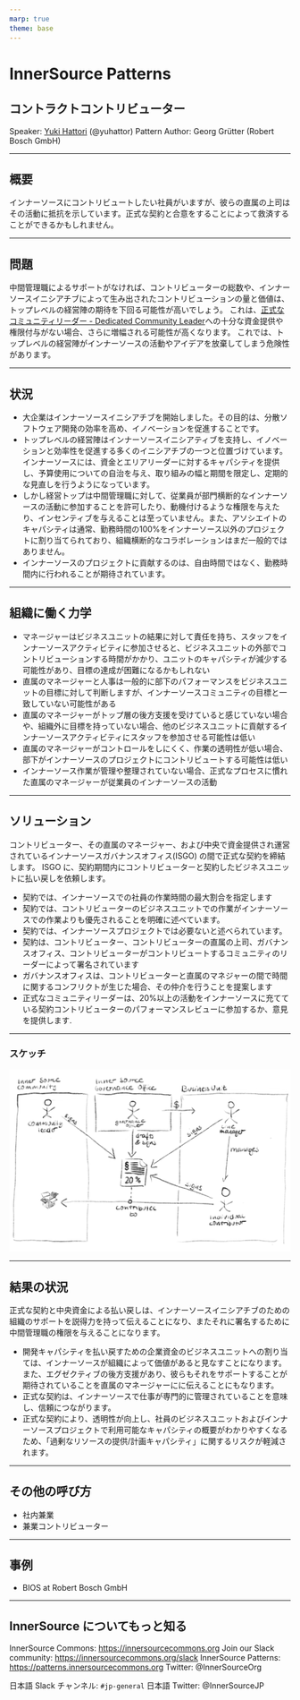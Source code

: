 ```yaml
---
marp: true
theme: base
---
```



<!-- _class: cover lead -->

# InnerSource Patterns

## コントラクトコントリビューター

Speaker: [Yuki Hattori]() (@yuhattor)
Pattern Author: Georg Grütter (Robert Bosch GmbH)

---

<!--
header: '**InnerSource Patterns**: コントラクトコントリビューター'
paginate: true
class: slides
footer: '[Yuki Hattori (@yuhattor)](https://twitter.com/yuhattor)'
-->

## 概要

インナーソースにコントリビュートしたい社員がいますが、彼らの直属の上司はその活動に抵抗を示しています。正式な契約と合意をすることによって救済することができるかもしれません。

---

## 問題

中間管理職によるサポートがなければ、コントリビューターの総数や、インナーソースイニシアチブによって生み出されたコントリビューションの量と価値は、トップレベルの経営陣の期待を下回る可能性が高いでしょう。
これは、[正式なコミュニティリーダー - Dedicated Community Leader](dedicated-community-leader.md)への十分な資金提供や権限付与がない場合、さらに増幅される可能性が高くなります。
これでは、トップレベルの経営陣がインナーソースの活動やアイデアを放棄してしまう危険性があります。

---

## 状況

* 大企業はインナーソースイニシアチブを開始しました。その目的は、分散ソフトウェア開発の効率を高め、イノベーションを促進することです。
* トップレベルの経営陣はインナーソースイニシアティブを支持し、イノベーションと効率性を促進する多くのイニシアチブの一つと位置づけています。インナーソースには、資金とエリアリーダーに対するキャパシティを提供し、予算使用についての自治を与え、取り組みの幅と期間を限定し、定期的な見直しを行うようになっています。
* しかし経営トップは中間管理職に対して、従業員が部門横断的なインナーソースの活動に参加することを許可したり、動機付けるような権限を与えたり、インセンティブを与えることは至っていません。また、アソシエイトのキャパシティは通常、勤務時間の100%をインナーソース以外のプロジェクトに割り当てられており、組織横断的なコラボレーションはまだ一般的ではありません。
* インナーソースのプロジェクトに貢献するのは、自由時間ではなく、勤務時間内に行われることが期待されています。

<!--

ある大企業が、インナーソースイニシアチブを開始しました。このイニシアチブの主な目標は、分散ソフトウェア開発の効率を高め、トピックやビジネスユニットに関係なく、すべての社員がインナーソースプロジェクトに自発的にコントリビュートできるようにすることで、イノベーションを促進することです。

トップレベルの経営陣は、インナーソースイニシアティブを支持し、ボード上にあります。彼らにとって、インナーソースイニシアチブは、イノベーションと効率性を促進するための多くのイニシアチブの1つに過ぎませんが。彼らは、インナーソースに資金とエリアリーダーに対するキャパシティを提供し、予算がどのように使用されるかについて主に自治を与えています。また、取り組みの幅と期間を限定し、期待通りの成果が得られることが証明されるまで、定期的な見直しも行っています ([レビュー委員会](./review-committee.md)を参照)。 経営トップ層は、様々な社内会議でインナーソースを支持することを表明しています。

しかし経営トップは、中間管理職に対して、従業員が部門横断的なインナーソースの活動に参加することを許可したり、動機付けるような権限を与えたり、インセンティブを与えるまでには至っていません。さらに、すべてのアソシエイトのキャパシティは、通常、勤務時間の100％をインナーソース以外のプロジェクトに割り当てられています。組織横断的なコラボレーションはまだ一般的ではなく、直属マネージャーは通常、自分の組織外に目標を持っていません。
一方で、インナーソースのプロジェクトに貢献するのは、自由時間ではなく、勤務時間内に行われることが期待されています。
-->

---

## 組織に働く力学

* マネージャーはビジネスユニットの結果に対して責任を持ち、スタッフをインナーソースアクティビティに参加させると、ビジネスユニットの外部でコントリビューションする時間がかかり、ユニットのキャパシティが減少する可能性があり、目標の達成が困難になるかもしれない
* 直属のマネージャーと人事は一般的に部下のパフォーマンスをビジネスユニットの目標に対して判断しますが、インナーソースコミュニティの目標と一致していない可能性がある
* 直属のマネージャーがトップ層の後方支援を受けていると感じていない場合や、組織外に目標を持っていない場合、他のビジネスユニットに貢献するインナーソースアクティビティにスタッフを参加させる可能性は低い
* 直属のマネージャーがコントロールをしにくく、作業の透明性が低い場合、部下がインナーソースのプロジェクトにコントリビュートする可能性は低い
* インナーソース作業が管理や整理されていない場合、正式なプロセスに慣れた直属のマネージャーが従業員のインナーソースの活動

<!--
* マネージャーは、ビジネスユニットの結果に対して責任を負います。 スタッフをインナーソースアクティビティに参加させると、ビジネスユニットの外部でコントリビューションすることに時間を費やす可能性があり、ユニットのキャパシティが効果的に減少します。 これにより、マネージャーが目標を達成または超えることが難しくなる可能性があります。
* 直属のマネージャーと人事は、一般的に部下のパフォーマンスをビジネスユニットの目標に対して判断します。これは、インナーソースコミュニティの目標と一致していない可能性があります。
* 直属のマネージャーがトップ層の後方支援を受けていると思っていない場合、他のビジネスユニットに貢献するインナーソースアクティビティにスタッフを参加させる可能性は低くなります。
* 直属のマネージャーがコントロールしにくく、さらに作業の透明性が低い場合、彼ら・彼女らの部下がインナーソースのプロジェクトにコントリビュートできる可能性は低くなります。
* インナーソースでの正式な作業が管理および整理されていないほど、正式なプロセスに慣れている直属のマネージャーが、従業員のインナーソースの活動へのコントリビューションを承認する可能性は低くなります。
* 社員はインナーソースプロジェクトへのコントリビューションに多くの時間を費やしますが、それらの活動は彼・彼女の日常業務に利益をもたらすことはありません。そのため、彼のビジネスユニットのチームメイトの作業負荷が増加してしまいます。
* 個々のコントリビューターは、おそらく社内の専門的なネットワークを強化し、彼ら・彼女らのコントリビューションの技術分野における知識と経験を得るための機会としてインナーソースに参加することを検討しています。
-->

---

## ソリューション

コントリビューター、その直属のマネージャー、および中央で資金提供され運営されているインナーソースガバナンスオフィス(ISGO) の間で正式な契約を締結します。 ISGO に、契約期間内にコントリビューターと契約したビジネスユニットに払い戻しを依頼します。

* 契約では、インナーソースでの社員の作業時間の最大割合を指定します
* 契約では、コントリビューターのビジネスユニットでの作業がインナーソースでの作業よりも優先されることを明確に述べています。
* 契約では、インナーソースプロジェクトでは必要ないと述べられています。
* 契約は、コントリビューター、コントリビューターの直属の上司、ガバナンスオフィス、コントリビューターがコントリビュートするコミュニティのリーダーによって署名されています
* ガバナンスオフィスは、コントリビューターと直属のマネジャーの間で時間に関するコンフリクトが生じた場合、その仲介を行うことを提案します
* 正式なコミュニティリーダーは、20%以上の活動をインナーソースに充てている契約コントリビューターのパフォーマンスレビューに参加するか、意見を提供します.

<!--
* 契約では、インナーソースで社員の作業時間の最大割合を指定します。
* 契約では、コントリビューターのビジネスユニットでの作業がインナーソースでの作業よりも優先されることを明確に述べています。
* 契約では、契約で指定された最大割合の作業量をインナーソースプロジェクトでで必要はないことを述べています。
* 契約では、コントリビューター、コントリビューターの直属の上司、ガバナンスオフィス、コントリビューターがコントリビュートするコミュニティの[正式なコミュニティリーダー](dedicated-community-leader.md)によって署名されています。
* ガバナンスオフィスは、コントリビューターと直属のマネジャーの間で時間に関するコンフリクトが生じた場合、その仲介を行うことを提案します。
* [正式なコミュニティリーダー](dedicated-community-leader.md)は、20%以上の活動をインナーソースに充てている契約コントリビューターのパフォーマンスレビューに参加するか、意見を提供します。
-->
---

### スケッチ

![bg right:60% width:85%](../assets/img/contracted-contributor.png)

---

## 結果の状況

正式な契約と中央資金による払い戻しは、インナーソースイニシアチブのための組織のサポートを説得力を持って伝えることになり、またそれに署名するために中間管理職の権限を与えることになります。

* 開発キャパシティを払い戻すための企業資金のビジネスユニットへの割り当ては、インナーソースが組織によって価値があると見なすことになります。また、エグゼクティブの後方支援があり、彼らもそれをサポートすることが期待されていることを直属のマネージャーにに伝えることにもなります。
* 正式な契約は、インナーソースで仕事が専門的に管理されていることを意味し、信頼につながります。
* 正式な契約により、透明性が向上し、社員のビジネスユニットおよびインナーソースプロジェクトで利用可能なキャパシティの概要がわかりやすくなるため、「過剰なリソースの提供/計画キャパシティ」に関するリスクが軽減されます。

<!--
正式な契約は、コントリビューターやコミュニティにとっても有益です。

* 安定したコントリビューターのグループがあれば、そのうちの何人かが最終的に[トラステッドコミッター](./trusted-committer.md) のロールに到達する可能性が高くなります。
* 正式な契約は、インナーソースの活動への参加に関連するコンフリクトを解決するための基礎を提供します。(注: 調停は、対応する文化を持つ一部の企業のみに成功する可能性が高いことにご注意ください)
-->

---

## その他の呼び方

* 社内兼業
* 兼業コントリビューター

---

## 事例

* BIOS at Robert Bosch GmbH

---

## InnerSource についてもっと知る

InnerSource Commons: https://innersourcecommons.org
Join our Slack community: https://innersourcecommons.org/slack
InnerSource Patterns: https://patterns.innersourcecommons.org
Twitter: @InnerSourceOrg

日本語 Slack チャンネル: ```#jp-general```
日本語 Twitter: @InnerSourceJP
